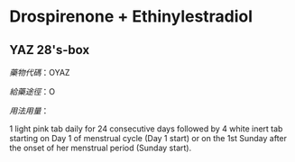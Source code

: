 # Drospirenone + Ethinylestradiol

## YAZ 28's-box

*藥物代碼*：OYAZ

*給藥途徑*：O

*用法用量*：

1 light pink tab daily for 24 consecutive days followed by 4 white inert tab starting on Day 1 of menstrual cycle (Day 1 start) or on the 1st Sunday after the onset of her menstrual period (Sunday start).

